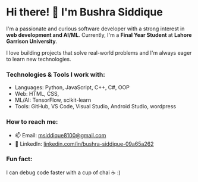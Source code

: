 # Hi there! 👋 I'm Bushra Siddique

I'm a passionate and curious software developer with a strong interest in **web development and AI/ML**. Currently, I'm a **Final Year Student** at **Lahore Garrison University**.

I love building projects that solve real-world problems and I'm always eager to learn new technologies.

###  Technologies & Tools I work with:
- Languages: Python, JavaScript, C++, C#, OOP
- Web: HTML, CSS, 
- ML/AI: TensorFlow, scikit-learn
- Tools: GitHub, VS Code, Visual Studio, Android Studio, wordpress

###  How to reach me:
- 📫 Email: [msiddique8100@gmail.com](mailto:msiddique8100@gmail.com)
- 🔗 LinkedIn: [linkedin.com/in/bushra-siddique-09a65a262](https://www.linkedin.com/in/bushra-siddique-09a65a262)  

###  Fun fact:
I can debug code faster with a cup of chai ☕ :)

